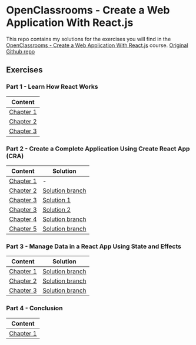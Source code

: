 # OpenClassrooms - Create a Web Application With React.js

This repo contains my solutions for the exercises you will find in the 
[OpenClassrooms - Create a Web Application With React.js](https://openclassrooms.com/en/courses/7132446-create-a-web-application-with-react-js) course.
<a href="https://github.com/OpenClassrooms-Student-Center/7132446-React/tree/master">Original Github repo</a>

## Exercises

### Part 1 - Learn How React Works


| Content | 
| --- | 
| [Chapter 1](https://openclassrooms.com/en/courses/7132446-create-a-web-application-with-react-js/7132453-get-the-most-out-of-this-course) |
| [Chapter 2](https://openclassrooms.com/en/courses/7132446-create-a-web-application-with-react-js/7206291-understand-the-purpose-of-react-js) |
| [Chapter 3](https://openclassrooms.com/en/courses/7132446-create-a-web-application-with-react-js/7206436-write-modular-code-with-components-in-jsx) |

### Part 2 - Create a Complete Application Using Create React App (CRA)

| Content | Solution |
| --- | --- |
| [Chapter 1](https://openclassrooms.com/en/courses/7132446-create-a-web-application-with-react-js/7206606-discover-create-react-app-cra) | - |
| [Chapter 2](https://openclassrooms.com/en/courses/7132446-create-a-web-application-with-react-js/7207486-incorporate-style-and-assets-in-your-project) |  [Solution branch](https://github.com/abdelkhalek-saadani/react-js-openclassroom/tree/P2C2-Begin) |
| [Chapter 3](https://openclassrooms.com/en/courses/7132446-create-a-web-application-with-react-js/7207676-increase-your-efficiency-using-lists-and-conditional-rendering) | [Solution 1](https://github.com/abdelkhalek-saadani/react-js-openclassroom/tree/P2C3-Begin-1) |
| [Chapter 3](https://openclassrooms.com/en/courses/7132446-create-a-web-application-with-react-js/7207676-increase-your-efficiency-using-lists-and-conditional-rendering) | [Solution 2](https://github.com/abdelkhalek-saadani/react-js-openclassroom/tree/P2C3-Begin-2) |
| [Chapter 4](https://openclassrooms.com/en/courses/7132446-create-a-web-application-with-react-js/7207926-reuse-your-components-with-props) | [Solution branch](https://github.com/abdelkhalek-saadani/react-js-openclassroom/tree/P2C4-Begin) |
| [Chapter 5](https://openclassrooms.com/en/courses/7132446-create-a-web-application-with-react-js/7208166-interact-with-components-using-events) | [Solution branch](https://github.com/abdelkhalek-saadani/react-js-openclassroom/tree/P2C5-Begin) |

### Part 3 - Manage Data in a React App Using State and Effects

| Content | Solution |
| --- | --- |
| [Chapter 1](https://openclassrooms.com/en/courses/7132446-create-a-web-application-with-react-js/7208636-set-up-your-local-state-with-usestate)  | [Solution branch](https://github.com/abdelkhalek-saadani/react-js-openclassroom/tree/P3C1-Begin) |
| [Chapter 2](https://openclassrooms.com/en/courses/7132446-create-a-web-application-with-react-js/7208826-share-state-between-different-components) | [Solution branch](https://github.com/abdelkhalek-saadani/react-js-openclassroom/tree/P3C2-Begin) |
| [Chapter 3](https://openclassrooms.com/en/courses/7132446-create-a-web-application-with-react-js/7209016-trigger-effects-with-useeffect)             | [Solution branch](https://github.com/abdelkhalek-saadani/react-js-openclassroom/tree/P3C3-Begin) |

### Part 4 - Conclusion

| Content |
| --- |
| [Chapter 1](https://openclassrooms.com/en/courses/7132446-create-a-web-application-with-react-js/7209811-review-what-you-ve-learned) |
